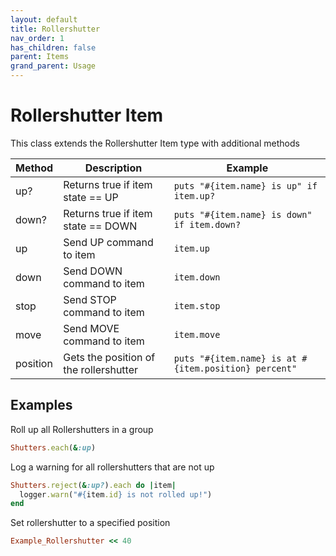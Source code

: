 ```yaml
---
layout: default
title: Rollershutter
nav_order: 1
has_children: false
parent: Items
grand_parent: Usage
---
```



# Rollershutter Item
This class extends the Rollershutter Item type with additional methods

| Method   | Description                                  | Example                                              |
| -------- | -------------------------------------------- | ---------------------------------------------------- |
| up?      | Returns true if item state == UP             | `puts "#{item.name} is up" if item.up?`              |
| down?    | Returns true if item state == DOWN           | `puts "#{item.name} is down" if item.down?`          |
| up       | Send UP command to item                      | `item.up`                                            |
| down     | Send DOWN command to item                    | `item.down`                                          |
| stop     | Send STOP command to item                    | `item.stop`                                          |
| move     | Send MOVE command to item                    | `item.move`                                          |
| position | Gets the position of the rollershutter       | `puts "#{item.name} is at #{item.position} percent"` |


## Examples ##

Roll up all Rollershutters in a group

```ruby
Shutters.each(&:up)
```

Log a warning for all rollershutters that are not up

```ruby
Shutters.reject(&:up?).each do |item|
  logger.warn("#{item.id} is not rolled up!")
end
```

Set rollershutter to a specified position

```ruby
Example_Rollershutter << 40
```